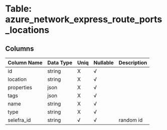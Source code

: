 # Table: azure_network_express_route_ports_locations

## Columns 

|  Column Name   |  Data Type  | Uniq | Nullable | Description | 
|  ----  | ----  | ----  | ----  | ---- | 
| id | string | X | √ |  | 
| location | string | X | √ |  | 
| properties | json | X | √ |  | 
| tags | json | X | √ |  | 
| name | string | X | √ |  | 
| type | string | X | √ |  | 
| selefra_id | string | √ | √ | random id | 


